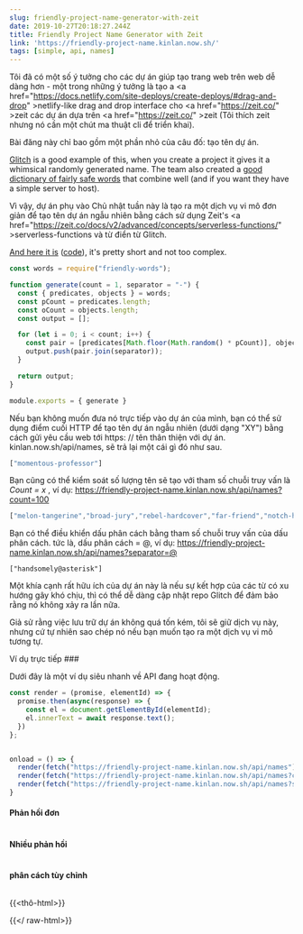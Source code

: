 ```yaml
---
slug: friendly-project-name-generator-with-zeit
date: 2019-10-27T20:18:27.244Z
title: Friendly Project Name Generator with Zeit
link: 'https://friendly-project-name.kinlan.now.sh/'
tags: [simple, api, names]
---
```


Tôi đã có một số ý tưởng cho các dự án giúp tạo trang web trên web dễ dàng hơn - một trong những ý tưởng là tạo a <a <span class="notranslate">href=&quot;https://docs.netlify.com/site-deploys/create-deploys/#drag-and-drop&quot; &gt;netlify-like drag and drop interface</a> cho <a <span class="notranslate">href=&quot;https://zeit.co/&quot; &gt;zeit</a> các dự án dựa trên <a <span class="notranslate">href=&quot;https://zeit.co/&quot; &gt;zeit</a> (Tôi thích zeit nhưng nó cần một chút ma thuật cli để triển khai).

Bài đăng này chỉ bao gồm một phần nhỏ của câu đố: tạo tên dự án.

<a href="https://glitch.com/">Glitch</a> is a good example of this, when you create a project it gives it a whimsical randomly generated name. The team also created a <a href="https://github.com/FogCreek/friendly-words">good dictionary of fairly safe words</a> that combine well (and if you want they have a simple server to host).

Vì vậy, dự án phụ vào Chủ nhật tuần này là tạo ra một dịch vụ vi mô đơn giản để tạo tên dự án ngẫu nhiên bằng cách sử dụng Zeit&#39;s <a <span class="notranslate">href=&quot;https://zeit.co/docs/v2/advanced/concepts/serverless-functions/&quot; &gt;serverless-functions</a> và từ điển từ Glitch.

<a href="https://friendly-project-name.kinlan.now.sh/">And here it is</a> (<a href="https://github.com/PaulKinlan/friendly-project-name-generator">code</a>), it's pretty short and not too complex.

```javascript
const words = require("friendly-words");

function generate(count = 1, separator = "-") {
  const { predicates, objects } = words;
  const pCount = predicates.length;
  const oCount = objects.length;
  const output = [];

  for (let i = 0; i < count; i++) {
    const pair = [predicates[Math.floor(Math.random() * pCount)], objects[Math.floor(Math.random() * oCount)]];
    output.push(pair.join(separator));
  }

  return output;
}

module.exports = { generate }
```

Nếu bạn không muốn đưa nó trực tiếp vào dự án của mình, bạn có thể sử dụng điểm cuối HTTP để tạo tên dự án ngẫu nhiên (dưới dạng &quot;XY&quot;) bằng cách gửi yêu cầu web tới https: // tên thân thiện với dự án. kinlan.now.sh/api/names, sẽ trả lại một cái gì đó như sau.

```javascript
["momentous-professor"]
```

Bạn cũng có thể kiểm soát số lượng tên sẽ tạo với tham số chuỗi truy vấn là <i>Count = x</i> , ví dụ: https://friendly-project-name.kinlan.now.sh/api/names?count=100

```javascript
["melon-tangerine","broad-jury","rebel-hardcover","far-friend","notch-hornet","principled-wildcat","level-pilot","steadfast-bovid","holistic-plant","expensive-ulna","sixth-gear","political-wrench","marred-spatula","aware-weaver","awake-pair","nosy-hub","absorbing-petunia","rhetorical-birth","paint-sprint","stripe-reward","fine-guardian","coconut-jumbo","spangle-eye","sudden-euphonium","familiar-fossa","third-seaplane","workable-cough","hot-light","diligent-ceratonykus","literate-cobalt","tranquil-sandalwood","alabaster-pest","sage-detail","mousy-diascia","burly-food","fern-pie","confusion-capybara","harsh-asterisk","simple-triangle","brindle-collard","destiny-poppy","power-globeflower","ruby-crush","absorbed-trollius","meadow-blackberry","fierce-zipper","coal-mailbox","sponge-language","snow-lawyer","adjoining-bramble","deserted-flower","able-tortoise","equatorial-bugle","neat-evergreen","pointy-quart","occipital-tax","balsam-fork","dear-fairy","polished-produce","darkened-gondola","sugar-pantry","broad-slouch","safe-cormorant","foregoing-ostrich","quasar-mailman","glittery-marble","abalone-titanosaurus","descriptive-arch","nickel-ostrich","historical-candy","mire-mistake","painted-eater","pineapple-sassafras","pastoral-thief","holy-waterlily","mewing-humor","bubbly-cave","pepper-situation","nosy-colony","sprout-aries","cyan-bestseller","humorous-plywood","heavy-beauty","spiral-riverbed","gifted-income","lead-kiwi","pointed-catshark","ninth-ocean","purple-toucan","tundra-cut","coal-geography","icy-lunaria","agate-wildcat","respected-garlic","polar-almandine","periodic-narcissus","carbonated-waiter","lavish-breadfruit","confirmed-brand","repeated-period"]
```

Bạn có thể điều khiển dấu phân cách bằng tham số chuỗi truy vấn của dấu phân cách. tức là, dấu phân cách = @, ví dụ: https://friendly-project-name.kinlan.now.sh/api/names?separator=@

```
["handsomely@asterisk"]
```

Một khía cạnh rất hữu ích của dự án này là nếu sự kết hợp của các từ có xu hướng gây khó chịu, thì có thể dễ dàng cập nhật repo Glitch để đảm bảo rằng nó không xảy ra lần nữa.

Giả sử rằng việc lưu trữ dự án không quá tốn kém, tôi sẽ giữ dịch vụ này, nhưng cứ tự nhiên sao chép nó nếu bạn muốn tạo ra một dịch vụ vi mô tương tự.

Ví dụ trực tiếp ###

Dưới đây là một ví dụ siêu nhanh về API đang hoạt động.

```javascript
const render = (promise, elementId) => {
  promise.then(async(response) => {
    const el = document.getElementById(elementId);
    el.innerText = await response.text();
  })
};


onload = () => {
  render(fetch("https://friendly-project-name.kinlan.now.sh/api/names"), "basic");
  render(fetch("https://friendly-project-name.kinlan.now.sh/api/names?count=100"), "many");
  render(fetch("https://friendly-project-name.kinlan.now.sh/api/names?separator=@"), "separator");
}
```

#### Phản hồi đơn
<pre id="basic"></pre>

#### Nhiều phản hồi
<pre id="many"></pre>

#### phân cách tùy chỉnh
<pre id="separator"></pre>

{{&lt;thô-html&gt;}}

<style>
pre {
  overflow: auto;
}
</style>
<script>
const render = (promise, elementId) => {
  promise.then(async(response) => {
    const el = document.getElementById(elementId);
    el.innerText = await response.text();
  })
};

addEventListener (&#39;load&#39;, () =&gt; {render (fetch (&quot;https://friendly-project-name.kinlan.now.sh/api/names&quot;), &quot;basic&quot;); render (fetch (&quot;https: //friendly-project-name.kinlan.now.sh/api/names?count=100 &quot;),&quot; many &quot;); render (fetch (&quot; https://friendly-project-name.kinlan.now.sh/ api / tên? separator = @ &quot;),&quot; separator &quot;);});
</script>

{{&lt;/ raw-html&gt;}}
